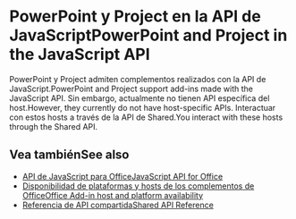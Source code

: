 # <a name="powerpoint-and-project-in-the-javascript-api"></a><span data-ttu-id="11621-101">PowerPoint y Project en la API de JavaScript</span><span class="sxs-lookup"><span data-stu-id="11621-101">PowerPoint and Project in the JavaScript API</span></span>

<span data-ttu-id="11621-102">PowerPoint y Project admiten complementos realizados con la API de JavaScript.</span><span class="sxs-lookup"><span data-stu-id="11621-102">PowerPoint and Project support add-ins made with the JavaScript API.</span></span> <span data-ttu-id="11621-103">Sin embargo, actualmente no tienen API específica del host.</span><span class="sxs-lookup"><span data-stu-id="11621-103">However, they currently do not have host-specific APIs.</span></span> <span data-ttu-id="11621-104">Interactuar con estos hosts a través de la API de Shared.</span><span class="sxs-lookup"><span data-stu-id="11621-104">You interact with these hosts through the Shared API.</span></span> 

## <a name="see-also"></a><span data-ttu-id="11621-105">Vea también</span><span class="sxs-lookup"><span data-stu-id="11621-105">See also</span></span>

- [<span data-ttu-id="11621-106">API de JavaScript para Office</span><span class="sxs-lookup"><span data-stu-id="11621-106">JavaScript API for Office</span></span>](/javascript/office/javascript-api-for-office)
- [<span data-ttu-id="11621-107">Disponibilidad de plataformas y hosts de los complementos de Office</span><span class="sxs-lookup"><span data-stu-id="11621-107">Office Add-in host and platform availability</span></span>](https://docs.microsoft.com/office/dev/add-ins/overview/office-add-in-availability)
- [<span data-ttu-id="11621-108">Referencia de API compartida</span><span class="sxs-lookup"><span data-stu-id="11621-108">Shared API Reference</span></span>](/javascript/api/overview/office)